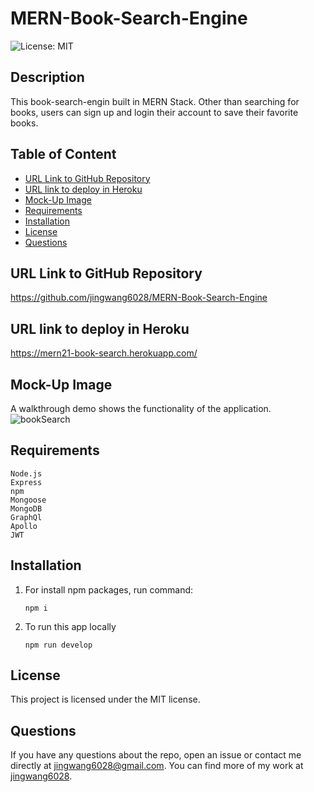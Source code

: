 # MERN-Book-Search-Engine

![License: MIT](https://img.shields.io/badge/License-MIT-yellow.svg)

## Description

This book-search-engin built in MERN Stack. Other than searching for books, users can sign up and login their account to save their favorite books.

## Table of Content

- [URL Link to GitHub Repository](#url-link-to-github-repository)
- [URL link to deploy in Heroku](#url-link-to-deploy-in-heroku)
- [Mock-Up Image](#mock-up-image)
- [Requirements](#requirements)
- [Installation](#installation)
- [License](#license)
- [Questions](#questions)

## URL Link to GitHub Repository

https://github.com/jingwang6028/MERN-Book-Search-Engine

## URL link to deploy in Heroku

https://mern21-book-search.herokuapp.com/

## Mock-Up Image

A walkthrough demo shows the functionality of the application.
![bookSearch](./client/public/assets/googleBook.gif)

## Requirements

```
Node.js
Express
npm
Mongoose
MongoDB
GraphQl
Apollo
JWT

```

## Installation

1. For install npm packages, run command:
   ```
   npm i
   ```
2. To run this app locally
   ```
   npm run develop
   ```

## License

This project is licensed under the MIT license.

## Questions

If you have any questions about the repo, open an issue or contact me directly at jingwang6028@gmail.com. You can find more of my work at [jingwang6028](https://github.com/jingwang6028).
